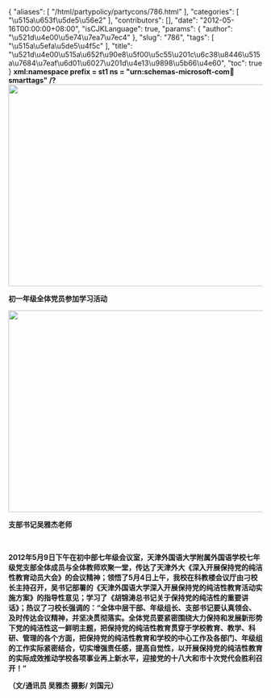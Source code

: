 {
    "aliases": [
        "/html/partypolicy/partycons/786.html"
    ],
    "categories": [
        "\u515a\u653f\u5de5\u56e2"
    ],
    "contributors": [],
    "date": "2012-05-16T00:00:00+08:00",
    "isCJKLanguage": true,
    "params": {
        "author": "\u521d\u4e00\u5e74\u7ea7\u7ec4"
    },
    "slug": "786",
    "tags": [
        "\u515a\u5efa\u5de5\u4f5c"
    ],
    "title": "\u521d\u4e00\u515a\u652f\u90e8\u5f00\u5c55\u201c\u6c38\u8446\u515a\u7684\u7eaf\u6d01\u6027\u201d\u4e13\u9898\u5b66\u4e60",
    "toc": true
}
**xml:namespace prefix = st1 ns = "urn:schemas-microsoft-com:office:smarttags" /?
<img
    src="https://cdn.tfls.online/mirror/full/4b5673349f2203b7ae6bebf9debf316c85c9034c.jpg"
    style="display:block;margin-left:auto;margin-right:auto;"
    decoding="async"
    fetchpriority="auto"
    loading="lazy"
    height="400"
    width="600"
/>**

**初一年级全体党员参加学习活动**

**<img
    src="https://cdn.tfls.online/mirror/full/088035930e1ead48abb192af3ddfabb6d52f7e95.jpg"
    style="display:block;margin-left:auto;margin-right:auto;"
    decoding="async"
    fetchpriority="auto"
    loading="lazy"
    height="400"
    width="600"
/>**

**支部书记吴雅杰老师**

 

**2012年5月9日下午在初中部七年级会议室，天津外国语大学附属外国语学校七年级党支部全体成员与全体教师欢聚一堂，传达了天津外大《深入开展保持党的纯洁性教育动员大会》的会议精神；领悟了5月4日上午，我校在科教楼会议厅由刁校长主持召开，吴书记部署的《天津外国语大学深入开展保持党的纯洁性教育活动实施方案》的指导性意见；学习了《胡锦涛总书记关于保持党的纯洁性的重要讲话》；热议了刁校长强调的：“全体中层干部、年级组长、支部书记要认真领会、及时传达会议精神，并坚决贯彻落实。全体党员要紧密围绕大力保持和发展新形势下党的纯洁性这一鲜明主题，把保持党的纯洁性教育贯穿于学校教育、教学、科研、管理的各个方面，把保持党的纯洁性教育和学校的中心工作及各部门、年级组的工作实际紧密结合，切实增强责任感，提高自觉性，以开展保持党的纯洁性教育的实际成效推动学校各项事业再上新水平，迎接党的十八大和市十次党代会胜利召开！”**

**（文/通讯员 吴雅杰 摄影/ 刘国元）** 

